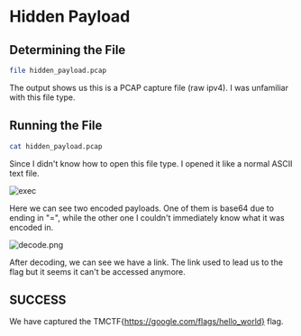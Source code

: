 # Hidden Payload

## Determining the File

```bash
file hidden_payload.pcap
```

The output shows us this is a PCAP capture file (raw ipv4). I was unfamiliar with this file type.

## Running the File

```bash
cat hidden_payload.pcap
```

Since I didn't know how to open this file type. I opened it like a normal ASCII text file.

![exec](exec.png)

Here we can see two encoded payloads. One of them is base64 due to ending in "=", while the other one I couldn't immediately know what it was encoded in.

![decode.png](decode.png)

After decoding, we can see we have a link. The link used to lead us to the flag but it seems it can't be accessed anymore.

## SUCCESS

We have captured the TMCTF{https://google.com/flags/hello_world} flag.